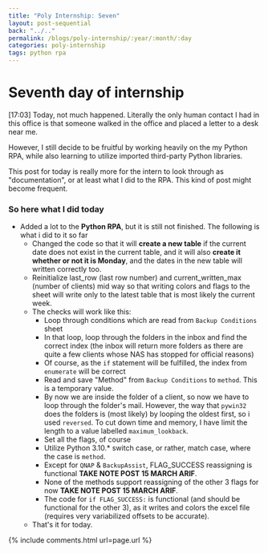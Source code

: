 ```yaml
---
title: "Poly Internship: Seven"
layout: post-sequential
back: "../.."
permalink: /blogs/poly-internship/:year/:month/:day
categories: poly-internship
tags: python rpa 
---
```

# Seventh day of internship

<span class="timestamp">[17:03]</span> Today, not much happened. Literally the only human contact I had in this office is that someone walked in the office and placed a letter to a desk near me.

However, I still decide to be fruitful by working heavily on the my Python RPA, while also learning to utilize imported third-party Python libraries. 

This post for today is really more for the intern to look through as "documentation", or at least what I did to the RPA. This kind of post might become frequent.

### So here what I did today
* Added a lot to the **Python RPA**, but it is still not finished. The following is what i did to it so far
    * Changed the code so that it will **create a new table** if the current date does not exist in the current table, and it will also **create it whether or not it is Monday**, and the dates in the new table will written correctly too.
    * Reinitialize last_row (last row number) and current_written_max (number of clients) mid way so that writing colors and flags to the sheet will write only to the latest table that is most likely the current week.
    * The checks will work like this:
        * Loop through conditions which are read from `Backup Conditions` sheet
        * In that loop, loop through the folders in the inbox and find the correct index (the inbox will return more folders as there are quite a few clients whose NAS has stopped for official reasons)
        * Of course, as the `if` statement will be fulfilled, the index from `enumerate` will be correct
        * Read and save "Method" from `Backup Conditions` to `method`. This is a temporary value.
        * By now we are inside the folder of a client, so now we have to loop through the folder's mail. However, the way that `pywin32` does the folders is (most likely) by looping the oldest first, so i used `reversed`. To cut down time and memory, I have limit the length to a value labelled `maximum_lookback`.
        * Set all the flags, of course
        * Utilize Python 3.10.* switch case, or rather, match case, where the case is `method`.
        * Except for `QNAP` & `BackupAssist`, FLAG_SUCCESS reassigning is functional **TAKE NOTE POST 15 MARCH ARIF**.
        * None of the methods support reassigning of the other 3 flags for now **TAKE NOTE POST 15 MARCH ARIF**.
        * The code for `if FLAG_SUCCESS:` is functional (and should be functional for the other 3), as it writes and colors the excel file (requires very variabilized offsets to be accurate).
    * That's it for today.

{% include comments.html url=page.url %}